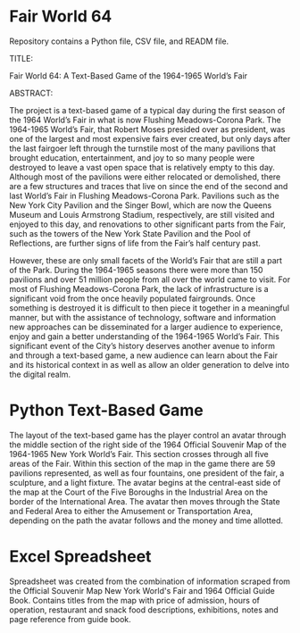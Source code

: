 # Fair World 64

Repository contains a Python file, CSV file, and READM file.

TITLE:

Fair World 64: A Text-Based Game of the 1964-1965 World’s Fair

ABSTRACT:

The project is a text-based game of a typical day during the first season of the 1964 World’s Fair in what is now Flushing Meadows-Corona Park. The 1964-1965 World’s Fair, that Robert Moses presided over as president, was one of the largest and most expensive fairs ever created, but only days after the last fairgoer left through the turnstile most of the many pavilions that brought education, entertainment, and joy to so many people were destroyed to leave a vast open space that is relatively empty to this day. Although most of the pavilions were either relocated or demolished, there are a few structures and traces that live on since the end of the second and last World’s Fair in Flushing Meadows-Corona Park. Pavilions such as the New York City Pavilion and the Singer Bowl, which are now the Queens Museum and Louis Armstrong Stadium, respectively, are still visited and enjoyed to this day, and renovations to other significant parts from the Fair, such as the towers of the New York State Pavilion and the Pool of Reflections, are further signs of life from the Fair’s half century past.		
  
However, these are only small facets of the World’s Fair that are still a part of the Park. During the 1964-1965 seasons there were more than 150 pavilions and over 51 million people from all over the world came to visit. For most of Flushing Meadows-Corona Park, the lack of infrastructure is a significant void from the once heavily populated fairgrounds. Once something is destroyed it is difficult to then piece it together in a meaningful manner, but with the assistance of technology, software and information new approaches can be disseminated for a larger audience to experience, enjoy and gain a better understanding of the 1964-1965 World’s Fair. This significant event of the City’s history deserves another avenue to inform and through a text-based game, a new audience can learn about the Fair and its historical context in as well as allow an older generation to delve into the digital realm.


# Python Text-Based Game

The layout of the text-based game has the player control an avatar through the middle section of the right side of the 1964 Official Souvenir Map of the 1964-1965 New York World’s Fair. This section crosses through all five areas of the Fair. Within this section of the map in the game there are 59 pavilions represented, as well as four fountains, one president of the fair, a sculpture, and a light fixture. The avatar begins at the central-east side of the map at the Court of the Five Boroughs in the Industrial Area on the border of the International Area. The avatar then moves through the State and Federal Area to either the Amusement or Transportation Area, depending on the path the avatar follows and the money and time allotted. 


# Excel Spreadsheet

Spreadsheet was created from the combination of information scraped from the Official Souvenir Map New York World's Fair and 1964 Official Guide Book. Contains titles from the map with price of admission, hours of operation, restaurant and snack food descriptions, exhibitions, notes and page reference from guide book. 


